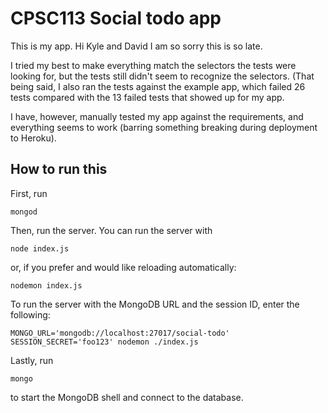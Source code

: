 # CPSC113 Social todo app

This is my app. Hi Kyle and David I am so sorry this is so late.

I tried my best to make everything match the selectors the tests were looking for, but the tests still didn't seem to recognize the selectors. (That being said, I also ran the tests against the example app, which failed 26 tests compared with the 13 failed tests that showed up for my app.

I have, however, manually tested my app against the requirements, and everything seems to work (barring something breaking during deployment to Heroku).

## How to run this
First, run

    mongod

Then, run the server. You can run the server with

    node index.js

or, if you prefer and would like reloading automatically:

    nodemon index.js
    
To run the server with the MongoDB URL and the session ID, enter the following:

    MONGO_URL='mongodb://localhost:27017/social-todo' SESSION_SECRET='foo123' nodemon ./index.js

Lastly, run

    mongo

to start the MongoDB shell and connect to the database.
